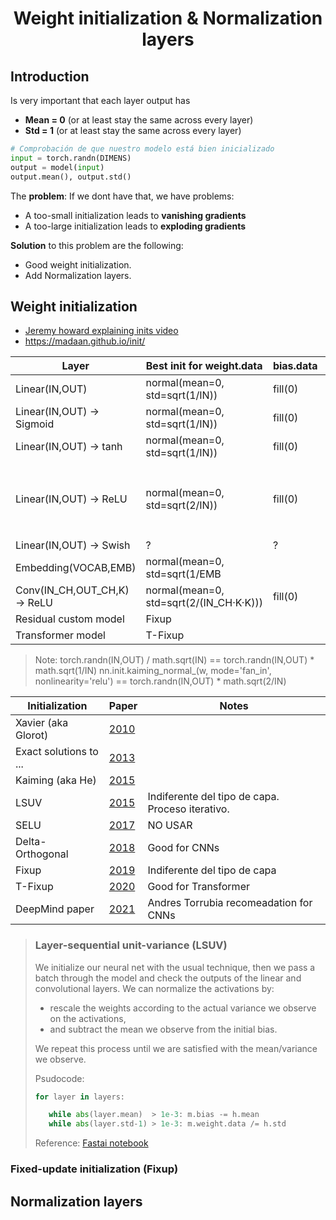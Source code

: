 <h1 align="center">Weight initialization & Normalization layers</h1>


## Introduction

Is very important that each layer output has
- **Mean = 0** (or at least stay the same across every layer)
- **Std = 1** (or at least stay the same across every layer)

```python
# Comprobación de que nuestro modelo está bien inicializado
input = torch.randn(DIMENS)
output = model(input)
output.mean(), output.std()
```

The **problem**: If we dont have that, we have problems:

- A too-small initialization leads to **vanishing gradients**
- A too-large initialization leads to **exploding gradients**

**Solution** to this problem are the following:

- Good weight initialization.
- Add Normalization layers.


## Weight initialization

- [Jeremy howard explaining inits video](https://www.youtube.com/watch?v=AcA8HAYh7IE)
- https://madaan.github.io/init/

| Layer                        | Best init for weight.data               | bias.data | Notes |
|------------------------------|-----------------------------------------|-----------|-------|
| Linear(IN,OUT)               | normal(mean=0, std=sqrt(1/IN))          | fill(0)   |       |
| Linear(IN,OUT) -> Sigmoid    | normal(mean=0, std=sqrt(1/IN))          | fill(0)   |       |
| Linear(IN,OUT) -> tanh       | normal(mean=0, std=sqrt(1/IN))          | fill(0)   | Xavier Glorot |
| Linear(IN,OUT) -> ReLU       | normal(mean=0, std=sqrt(2/IN))          | fill(0)   | Kaiming He. Replace Relu(x) by: `x.clamp_min(0) - 0.5` to get mean=0 |
| Linear(IN,OUT) -> Swish      | ?                                       | ?         |       |
| Embedding(VOCAB,EMB)         | normal(mean=0, std=sqrt(1/EMB           |           |       |
| Conv(IN_CH,OUT_CH,K) -> ReLU | normal(mean=0, std=sqrt(2/(IN_CH·K·K))) | fill(0)   |       |
| Residual custom model        | Fixup                                   |           |       |
| Transformer model            | T-Fixup                                 |           |       |


> Note:
> torch.randn(IN,OUT) / math.sqrt(IN) == torch.randn(IN,OUT) * math.sqrt(1/IN)
> nn.init.kaiming_normal_(w, mode='fan_in',  nonlinearity='relu') == torch.randn(IN,OUT) * math.sqrt(2/IN)


| Initialization         | Paper                                    | Notes |
|------------------------|------------------------------------------|-------|
| Xavier (aka Glorot)    | [2010](http://proceedings.mlr.press/v9/glorot10a/glorot10a.pdf) |
| Exact solutions to ... | [2013](https://arxiv.org/abs/1312.6120)  |       |
| Kaiming (aka He)       | [2015](https://arxiv.org/abs/1502.01852) |       |
| LSUV                   | [2015](https://arxiv.org/abs/1511.06422) | Indiferente del tipo de capa. Proceso iterativo. |
| SELU                   | [2017](https://arxiv.org/abs/1706.02515) | NO USAR |
| Delta-Orthogonal       | [2018](https://arxiv.org/abs/1806.05393) | Good for CNNs |
| Fixup                  | [2019](https://arxiv.org/abs/1901.09321) | Indiferente del tipo de capa |
| T-Fixup                | [2020](http://www.cs.toronto.edu/~mvolkovs/ICML2020_tfixup.pdf) | Good for Transformer |
| DeepMind paper         | [2021](https://arxiv.org/abs/2101.08692) | Andres Torrubia recomeadation for CNNs |


> ### Layer-sequential unit-variance (LSUV)
>
> We initialize our neural net with the usual technique, then we pass a batch through the model and check the outputs of the linear and convolutional layers. We can normalize the activations by:
> - rescale the weights according to the actual variance we observe on the activations,
> - and subtract the mean we observe from the initial bias.
>
> We repeat this process until we are satisfied with the mean/variance we observe.
>
> Psudocode:
>
> ```python
> for layer in layers:
>
>    while abs(layer.mean)  > 1e-3: m.bias -= h.mean
>    while abs(layer.std-1) > 1e-3: m.weight.data /= h.std
> ```
> Reference: [Fastai notebook](https://github.com/fastai/course-v3/blob/master/nbs/dl2/07a_lsuv.ipynb)


### Fixed-update initialization (Fixup)



## Normalization layers


